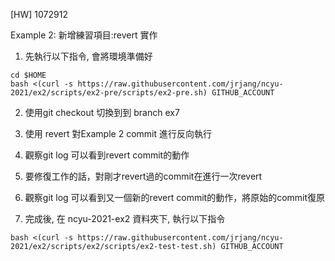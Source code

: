 [HW] 1072912

Example 2:
新增練習項目:revert 實作

1. 先執行以下指令, 會將環境準備好

```
cd $HOME
bash <(curl -s https://raw.githubusercontent.com/jrjang/ncyu-2021/ex2/scripts/ex2-pre/scripts/ex2-pre.sh) GITHUB_ACCOUNT
```

2. 使用git checkout 切換到到 branch ex7 

3. 使用 revert 對Example 2 commit 進行反向執行

4. 觀察git log 可以看到revert commit的動作

5. 要修復工作的話，對剛才revert過的commit在進行一次revert

6. 觀察git log 可以看到又一個新的revert commit的動作，將原始的commit復原

7. 完成後, 在 ncyu-2021-ex2 資料夾下, 執行以下指令

```
bash <(curl -s https://raw.githubusercontent.com/jrjang/ncyu-2021/ex2/scripts/ex2/scripts/ex2-test-test.sh) GITHUB_ACCOUNT
```

